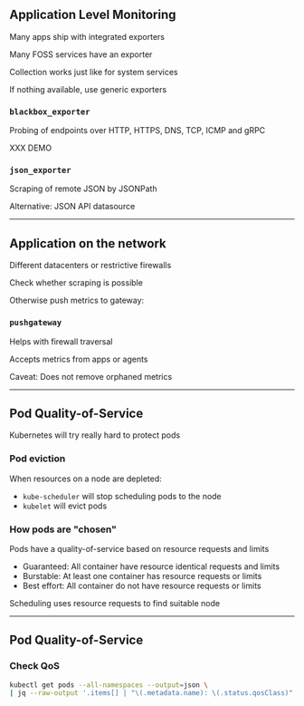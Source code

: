 ## Application Level Monitoring

Many apps ship with integrated exporters

Many FOSS services have an exporter

Collection works just like for system services

If nothing available, use generic exporters

### `blackbox_exporter` [](https://github.com/prometheus/blackbox_exporter)

Probing of endpoints over HTTP, HTTPS, DNS, TCP, ICMP and gRPC

XXX DEMO

### `json_exporter` [](https://github.com/prometheus-community/json_exporter)

Scraping of remote JSON by JSONPath [](https://goessner.net/articles/JsonPath/)

Alternative: JSON API datasource [](https://grafana.com/grafana/plugins/marcusolsson-json-datasource/)

---

## Application on the network

Different datacenters or restrictive firewalls

Check whether scraping is possible

Otherwise push metrics to gateway:

### `pushgateway` [](https://github.com/prometheus/pushgateway)

Helps with firewall traversal

Accepts metrics from apps or agents [](https://github.com/prometheus/pushgateway#command-line)

Caveat: Does not remove orphaned metrics

---

## Pod Quality-of-Service

Kubernetes will try really hard to protect pods

### Pod eviction

When resources on a node are depleted:

- `kube-scheduler` will stop scheduling pods to the node
- `kubelet` will evict pods

### How pods are "chosen"

Pods have a quality-of-service based on resource requests and limits [](https://kubernetes.io/docs/tasks/configure-pod-container/quality-service-pod/)

- Guaranteed: All container have resource identical requests and limits
- Burstable: At least one container has resource requests or limits
- Best effort: All container do not have resource requests or limits

Scheduling uses resource requests to find suitable node

---

## Pod Quality-of-Service

### Check QoS

```bash
kubectl get pods --all-namespaces --output=json \
| jq --raw-output '.items[] | "\(.metadata.name): \(.status.qosClass)"'
```
